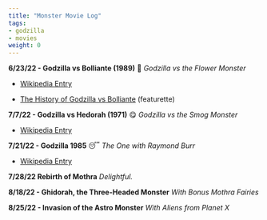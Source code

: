 ```yaml
---
title: "Monster Movie Log"
tags:
- godzilla
- movies
weight: 0
---
```


**6/23/22 - Godzilla vs Bolliante (1989)** 🤩
*Godzilla vs the Flower Monster*

- [Wikipedia Entry](https://en.wikipedia.org/wiki/Godzilla_vs._Biollante) 

* [The History of Godzilla vs Bolliante](https://www.youtube.com/watch?v=6ClDl7uPq48) (featurette)

**7/7/22 - Godzilla vs Hedorah (1971)** 😋
*Godzilla vs the Smog Monster*

- [Wikipedia Entry](https://en.wikipedia.org/wiki/Godzilla_vs._Hedorah)  

**7/21/22 - Godzilla 1985** 😴
*The One with Raymond Burr*

- [Wikipedia Entry](https://en.wikipedia.org/wiki/Godzilla_1985)   

**7/28/22 Rebirth of Mothra**
*Delightful.*

**8/18/22 - Ghidorah, the Three-Headed Monster** 
*With Bonus Mothra Fairies*

**8/25/22 - Invasion of the Astro Monster** 
*With Aliens from Planet X*
